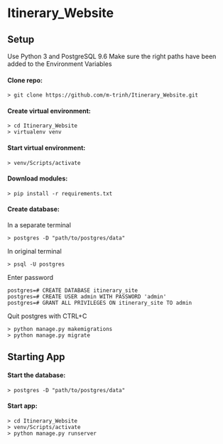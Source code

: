 # Itinerary_Website

## Setup
Use Python 3 and PostgreSQL 9.6
Make sure the right paths have been added to the Environment Variables

#### Clone repo:
```
> git clone https://github.com/m-trinh/Itinerary_Website.git
```

#### Create virtual environment:
```
> cd Itinerary_Website
> virtualenv venv
```

#### Start virtual environment:
```
> venv/Scripts/activate
```

#### Download modules:
```
> pip install -r requirements.txt
```

#### Create database:
In a separate terminal
```
> postgres -D "path/to/postgres/data"
```
In original terminal
```
> psql -U postgres
```
Enter password
```
postgres=# CREATE DATABASE itinerary_site
postgres=# CREATE USER admin WITH PASSWORD 'admin'
postgres=# GRANT ALL PRIVILEGES ON itinerary_site TO admin
```
Quit postgres with CTRL+C
```
> python manage.py makemigrations
> python manage.py migrate
```

## Starting App
#### Start the database:
```
> postgres -D "path/to/postgres/data"
```

#### Start app:
```
> cd Itinerary_Website
> venv/Scripts/activate
> python manage.py runserver
```
